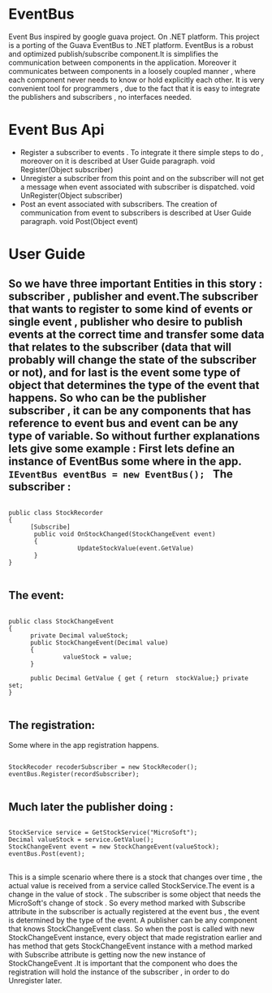 EventBus
========

Event Bus inspired by google guava project. On .NET platform.
This project is a porting of the Guava EventBus to .NET platform.
EventBus is a robust and optimized publish/subscribe component.It 
is simplifies the communication between components in the application.
Moreover it communicates between components in a loosely coupled manner 
, where each component never needs to know or hold explicitly each other.
It is very convenient tool for programmers , due to the fact that it is easy 
to integrate the publishers and subscribers , no interfaces needed.

Event Bus Api
=============
* Register a subscriber to events . To integrate it there simple steps to do , moreover on it is described at User Guide paragraph.
void Register(Object subscriber)
* Unregister a subscriber from this point and on  the subscriber will not get a message when event associated with subscriber is dispatched.
void UnRegister(Object subscriber)
* Post an event associated with subscribers. The creation of communication from event to subscribers is described at User Guide paragraph.
void Post(Object event)

User Guide
=========
So we have three important Entities in this story : subscriber , publisher and event.The subscriber that wants to register to some kind of events or single event , publisher who desire to publish events at the correct time and transfer some data that relates to the subscriber (data that will probably will change the state of the subscriber or not), and for last is the event some type of object that determines the type of the event that happens.
So who can be the publisher subscriber , it can be any components that has reference to event bus and event can be any type of variable.
So without further explanations lets give some example : 
First lets define an instance of EventBus some where in the app.
<code>
IEventBus eventBus = new EventBus();
</code>
The subscriber : 
----------------------
<pre>
<code>
public class StockRecorder
{
      [Subscribe] 
       public void OnStockChanged(StockChangeEvent event)
       {
                   UpdateStockValue(event.GetValue)
       }
}
</code>
</pre>
 The event:
---------------
<pre>
<code>
public class StockChangeEvent
{
      private Decimal valueStock;
      public StockChangeEvent(Decimal value)
      {
               valueStock = value;
      }

      public Decimal GetValue { get { return  stockValue;} private set; 
}
</code>
</pre>
The registration:
----------------------
Some where in the app registration happens.
<pre>
<code>
StockRecoder recoderSubscriber = new StockRecoder();
eventBus.Register(recordSubscriber);
</code>
</pre>
Much later the publisher doing : 
---------------------------------------
<pre>
<code>
StockService service = GetStockService("MicroSoft");
Decimal valueStock = service.GetValue();
StockChangeEvent event = new StockChangeEvent(valueStock);
eventBus.Post(event);
</code>
</pre>
This is a simple scenario where there is a stock that changes over time , the actual value is received from a service called StockService.The event is a change in the value of stock . The subscriber is some object that needs the MicroSoft's change of stock .
So every method marked with Subscribe attribute in the subscriber is actually 
registered at the event bus , the event is determined by the type of the event.
A publisher can be any component that knows StockChangeEvent class.
So when the post is called with new StockChangeEvent instance, every object that made registration earlier and has method that gets StockChangeEvent instance with a method marked with Subscribe attribute is getting now the new instance of   StockChangeEvent .It is important that the component who does the registration will hold the instance of the subscriber , in order to do Unregister later.
